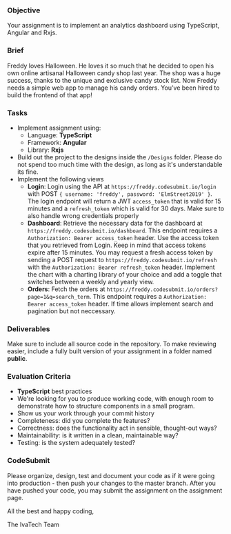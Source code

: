 ### Objective

Your assignment is to implement an analytics dashboard using TypeScript, Angular and Rxjs.

### Brief

Freddy loves Halloween. He loves it so much that he decided to open his own online artisanal Halloween candy shop last year. The shop was a huge success, thanks to the unique and exclusive candy stock list. Now Freddy needs a simple web app to manage his candy orders. You’ve been hired to build the frontend of that app!

### Tasks

-   Implement assignment using:
    -   Language: **TypeScript**
    -   Framework: **Angular**
    -   Library: **Rxjs**
-   Build out the project to the designs inside the `/Designs` folder. Please do not spend too much time with the design, as long as it's understandable its fine.
-   Implement the following views
    -   **Login**: Login using the API at `https://freddy.codesubmit.io/login` with POST `{ username: 'freddy', password: 'ElmStreet2019' }`. The login endpoint will return a JWT `access_token` that is valid for 15 minutes and a `refresh_token` which is valid for 30 days. Make sure to also handle wrong credentials properly
    -   **Dashboard**: Retrieve the necessary data for the dashboard at `https://freddy.codesubmit.io/dashboard`. This endpoint requires a `Authorization: Bearer access_token` header. Use the access token that you retrieved from Login. Keep in mind that access tokens expire after 15 minutes. You may request a fresh access token by sending a POST request to `https://freddy.codesubmit.io/refresh` with the `Authorization: Bearer refresh_token` header. Implement the chart with a charting library of your choice and add a toggle that switches between a weekly and yearly view.
    -   **Orders**: Fetch the orders at `https://freddy.codesubmit.io/orders?page=1&q=search_term`. This endpoint requires a `Authorization: Bearer access_token` header.  If time allows implement search and pagination but not neccessary.

### Deliverables

Make sure to include all source code in the repository. To make reviewing easier, include a fully built version of your assignment in a folder named **public**.

### Evaluation Criteria

-   **TypeScript** best practices
-   We're looking for you to produce working code, with enough room to demonstrate how to structure components in a small program.
-   Show us your work through your commit history
-   Completeness: did you complete the features?
-   Correctness: does the functionality act in sensible, thought-out ways?
-   Maintainability: is it written in a clean, maintainable way?
-   Testing: is the system adequately tested?

### CodeSubmit

Please organize, design, test and document your code as if it were going into production - then push your changes to the master branch. After you have pushed your code, you may submit the assignment on the assignment page.

All the best and happy coding,

The IvaTech Team
